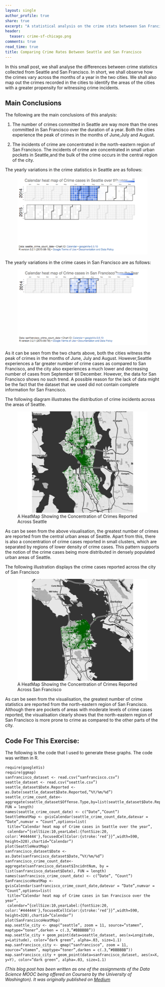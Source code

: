 ```yaml
---
layout: single 
author_profile: true
share: true 
excerpt: "A statistical analysis on the crime stats betweeen San Francisco and Chicago."
header:
  teaser: crime-sf-chicago.png
comments: true
read_time: true
title: Comparing Crime Rates Between Seattle and San Francisco
---  
```


In this small post, we shall analyse the differences between crime statistics collected from Seattle and San Francisco. In short, we shall observe how the crimes vary across the months of a year in the two cities. We shall also map out the crimes recorded in the cities to identify the areas of the cities with a greater propensity for witnessing crime incidents.

## Main Conclusions

The following are the main conclusions of this analysis:

1. The number of crimes committed in Seattle are way more than the ones committed in San Francisco over the duration of a year. Both the cities experience the peak of crimes in the months of June,July and August. 

2. The incidents of crime are concentrated in the north-eastern region of San Francisco. The incidents of crime are concentrated in small urban pockets in Seattle,and the bulk of the crime occurs in the central region of the city. 

The yearly variations in the crime statistics in Seattle are as follows:

<figure>
  <img src="/images/heatmapseattle.png" alt="this is a placeholder image">
</figure> 

The yearly variations in the crime cases in San Francisco are as follows:

<figure>
  <img src="/images/heatmapsf.png" alt="this is a placeholder image">
</figure> 

As it can be seen from the two charts above, both the cities witness the peak of crimes in the months of June, July and August. However,Seattle experiences a far greater number of crime cases as compared to San Francisco, and the city also experiences a much lower and decreasing number of cases from September till December. However, the data for San Francisco shows no such trend. A possible reason for the lack of data might be the fact that the dataset that we used did not contain complete information for San Francisco.

The following diagram illustrates the distribution of crime incidents across the areas of Seattle.

<figure>
  <img src="/images/crimeincidentsseattle.png" alt="this is a placeholder image">
  <figcaption>A HeatMap Showing the Concentration of Crimes Reported Across Seattle
</figcaption>
</figure>  

As can be seen from the above visualisation, the greatest number of crimes are reported from the central urban areas of Seattle. Apart from this, there is also a concentration of crime cases reported in small clusters, which are separated by regions of lower density of crime cases. This pattern supports the notion of the crime cases being more distributed in densely populated urban areas of Seattle.

The following illustration displays the crime cases reported across the city of San Francisco

<figure>
  <img src="/images/crimeincidentssf.png" alt="this is a placeholder image">
  <figcaption>A HeatMap Showing the Concentration of Crimes Reported Across San Francisco
</figcaption>
</figure> 

As can be seen from the visualisation, the greatest number of crime statistics are reported from the north-eastern region of San Francisco. Although there are pockets of areas with moderate levels of crime cases reported, the visualisation clearly shows that the north-eastern region of San Francisco is more prone to crime as compared to the other parts of the city.

## Code For This Exercise:

The following is the code that I used to generate these graphs. The code was written in R.

```
require(googleVis)
require(ggmap)
sanfrancisco_dataset <- read.csv(“sanfrancisco.csv”)
seattle_dataset <- read.csv(“seattle.csv”)
seattle_dataset$Date.Reported <- as.Date(seattle_dataset$Date.Reported,”%Y/%m/%d”)
seattle_crime_count_date<-aggregate(seattle_dataset$Offense.Type,by=list(seattle_dataset$Date.Reported), FUN = length) 
names(seattle_crime_count_date) <- c(“Date”,”Count”)
SeattleHeatMap <- gvisCalendar(seattle_crime_count_date,datevar = “Date”,numvar = “Count”,options=list(
 title=”Calendar heat map of Crime cases in Seattle over the year”,
 calendar=”{cellSize:10,yearLabel:{fontSize:20, color:’#444444'},focusedCellColor:{stroke:’red’}}”,width=590, height=320),chartid=”Calendar”)
plot(SeattleHeatMap)
sanfrancisco_dataset$Date <- as.Date(sanfrancisco_dataset$Date,”%Y/%m/%d”)
sanfrancisco_crime_count_date<-aggregate(sanfrancisco_dataset$IncidntNum, by = list(sanfrancisco_dataset$Date), FUN = length) 
names(sanfrancisco_crime_count_date) <- c(“Date”, “Count”) 
SanFranciscoHeatMap <- gvisCalendar(sanfrancisco_crime_count_date,datevar = “Date”,numvar = “Count”,options=list(
 title=”Calendar heat map of Crime cases in San Francisco over the year”,
 calendar=”{cellSize:10,yearLabel:{fontSize:20, color:’#444444'},focusedCellColor:{stroke:’red’}}”,width=590, height=320),chartid=”Calendar”)
plot(SanFranciscoHeatMap)
map.seattle_city <- qmap(“seattle”, zoom = 11, source=”stamen”, maptype=”toner”,darken = c(.3,”#BBBBBB”)) 
map.seattle_city + geom_point(data=seattle_dataset, aes(x=Longitude, y=Latitude), color=”dark green”, alpha=.03, size=1.1)
map.sanfrancisco_city <- qmap(“sanfrancisco”, zoom = 11, source=”stamen”, maptype=”toner”,darken = c(.3,”#BBBBBB”)) 
map.sanfrancisco_city + geom_point(data=sanfrancisco_dataset, aes(x=X, y=Y), color=”dark green”, alpha=.03, size=1.1)
```
*(This blog post has been written as one of the assignments of the Data Science MOOC being offered on Coursera by the University of Washington).*
*It was originally published on [Medium](https://medium.com/@ottoman91/comparing-crime-rates-between-seattle-and-san-francisco-1a2cb634d846)*

